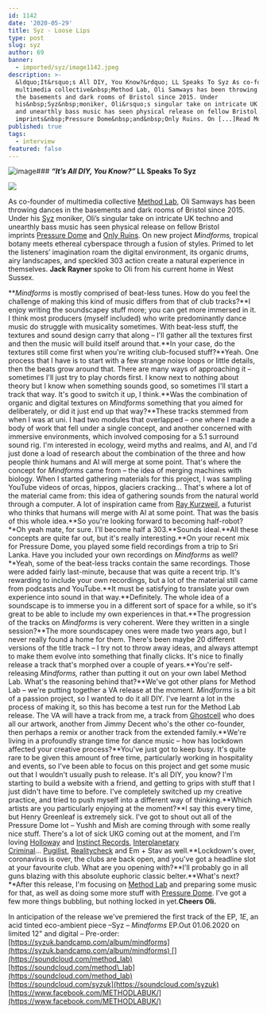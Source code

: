 ```yaml
---
id: 1142
date: '2020-05-29'
title: Syz - Loose Lips
type: post
slug: syz
author: 69
banner:
  - imported/syz/image1142.jpeg
description: >-
  &ldquo;It&rsquo;s All DIY, You Know?&rdquo; LL Speaks To Syz As co-founder of
  multimedia collective&nbsp;Method Lab, Oli Samways has been throwing dances in
  the basements and dark rooms of Bristol since 2015. Under
  his&nbsp;Syz&nbsp;moniker, Oli&rsquo;s singular take on intricate UK techno
  and unearthly bass music has seen physical release on fellow Bristol
  imprints&nbsp;Pressure Dome&nbsp;and&nbsp;Only Ruins. On [...]Read More...
published: true
tags:
  - interview
featured: false
---
```

![image](../imported/syz/image1142.jpeg)### **_“It’s All DIY, You Know?”_ LL Speaks To Syz**

![](/wp-content/uploads/live/img/wysiwyg/5ed16102b411b.jpeg)

As co-founder of multimedia collective [Method Lab](https://soundcloud.com/method_lab), Oli Samways has been throwing dances in the basements and dark rooms of Bristol since 2015. Under his [Syz](https://soundcloud.com/syzuk) moniker, Oli’s singular take on intricate UK techno and unearthly bass music has seen physical release on fellow Bristol imprints [Pressure Dome](https://pressuredome.bandcamp.com) and [Only Ruins](https://onlyruinsmusic.bandcamp.com/). On new project _Mindforms,_ tropical botany meets ethereal cyberspace through a fusion of styles. Primed to let the listeners’ imagination roam the digital environment, its organic drums, airy landscapes, and speckled 303 action create a natural experience in themselves. **Jack Rayner** spoke to Oli from his current home in West Sussex.

**_Mindforms_ is mostly comprised of beat-less tunes. How do you feel the challenge of making this kind of music differs from that of club tracks?**I enjoy writing the soundscapey stuff more; you can get more immersed in it. I think most producers (myself included) who write predominantly dance music do struggle with musicality sometimes. With beat-less stuff, the textures and sound design carry that along – I'll gather all the textures first and then the music will build itself around that.**In your case, do the textures still come first when you're writing club-focused stuff?**Yeah. One process that I have is to start with a few strange noise loops or little details, then the beats grow around that. There are many ways of approaching it – sometimes I'll just try to play chords first. I know next to nothing about theory but I know when something sounds good, so sometimes I'll start a track that way. It's good to switch it up, I think.**Was the combination of organic and digital textures on _Mindforms_ something that you aimed for deliberately, or did it just end up that way?**These tracks stemmed from when I was at uni. I had two modules that overlapped – one where I made a body of work that fell under a single concept, and another concerned with immersive environments, which involved composing for a 5.1 surround sound rig. I'm interested in ecology, weird myths and realms, and AI, and I'd just done a load of research about the combination of the three and how people think humans and AI will merge at some point. That's where the concept for _Mindforms_ came from – the idea of merging machines with biology. When I started gathering materials for this project, I was sampling YouTube videos of orcas, hippos, glaciers cracking… That's where a lot of the material came from: this idea of gathering sounds from the natural world through a computer. A lot of inspiration came from [Ray Kurzweil](https://en.wikipedia.org/wiki/Ray_Kurzweil), a futurist who thinks that humans will merge with AI at some point. That was the basis of this whole idea.**So you're looking forward to becoming half-robot?**Oh yeah mate, for sure. I'll become half a 303.**Sounds ideal.**All these concepts are quite far out, but it's really interesting.**On your recent mix for Pressure Dome, you played some field recordings from a trip to Sri Lanka. Have you included your own recordings on _Mindforms_ as well?**Yeah, some of the beat-less tracks contain the same recordings. Those were added fairly last-minute, because that was quite a recent trip. It's rewarding to include your own recordings, but a lot of the material still came from podcasts and YouTube.**It must be satisfying to translate your own experience into sound in that way.**Definitely. The whole idea of a soundscape is to immerse you in a different sort of space for a while, so it's great to be able to include my own experiences in that.**The progression of the tracks on _Mindforms_ is very coherent. Were they written in a single session?**The more soundscapey ones were made two years ago, but I never really found a home for them. There's been maybe 20 different versions of the title track – I try not to throw away ideas, and always attempt to make them evolve into something that finally clicks. It's nice to finally release a track that's morphed over a couple of years.**You're self-releasing _Mindforms,_ rather than putting it out on your own label Method Lab. What's the reasoning behind that?**We've got other plans for Method Lab – we're putting together a VA release at the moment. _Mindforms_ is a bit of a passion project, so I wanted to do it all DIY. I've learnt a lot in the process of making it, so this has become a test run for the Method Lab release. The VA will have a track from me, a track from [Ghostcell](https://ghostcellband.bandcamp.com/) who does all our artwork, another from Jimmy Decent who's the other co-founder, then perhaps a remix or another track from the extended family.**We're living in a profoundly strange time for dance music – how has lockdown affected your creative process?**You've just got to keep busy. It's quite rare to be given this amount of free time, particularly working in hospitality and events, so I've been able to focus on this project and get some music out that I wouldn't usually push to release. It's all DIY, you know? I'm starting to build a website with a friend, and getting to grips with stuff that I just didn't have time to before. I've completely switched up my creative practice, and tried to push myself into a different way of thinking.**Which artists are you particularly enjoying at the moment?**I say this every time, but Henry Greenleaf is extremely sick. I've got to shout out all of the Pressure Dome lot – Yushh and Mish are coming through with some really nice stuff. There's a lot of sick UKG coming out at the moment, and I'm loving [Holloway](https://www.discogs.com/artist/7261350-Holloway-5) and [Instinct Records](https://instinctrecs.bandcamp.com/), [Interplanetary Criminal](https://interplanetarycriminal.bandcamp.com/)… [Pugilist](https://pugilist.bandcamp.com/), [Realitycheck](https://soundcloud.com/realitycheck-4) and Em + Stav as well.**Lockdown's over, coronavirus is over, the clubs are back open, and you've got a headline slot at your favourite club. What are you opening with?**I'll probably go in all guns blazing with this absolute euphoric classic belter.**What's next?**After this release, I'm focusing on [Method Lab](https://soundcloud.com/method_lab) and preparing some music for that, as well as doing some more stuff with [Pressure Dome](https://pressuredome.bandcamp.com/). I've got a few more things bubbling, but nothing locked in yet.**Cheers Oli.**

In anticipation of the release we've premiered the first track of the EP, _1E_, an acid tinted eco-ambient piece –Syz – _Mindforms_ EP.Out 01.06.2020 on limited 12" and digital – Pre-order: [](https://syzuk.bandcamp.com/album/mindforms)[https://syzuk.bandcamp.com/album/mindforms](https://syzuk.bandcamp.com/album/mindforms) [](https://soundcloud.com/method_lab)[https://soundcloud.com/method\_lab](https://soundcloud.com/method_lab)  
[](https://soundcloud.com/syzuk)[https://soundcloud.com/syzuk](https://soundcloud.com/syzuk)  
[](https://www.facebook.com/METHODLABUK/)[https://www.facebook.com/METHODLABUK/](https://www.facebook.com/METHODLABUK/)